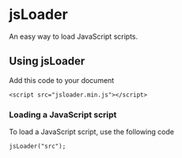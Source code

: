 # jsLoader
An easy way to load JavaScript scripts.
## Using jsLoader
Add this code to your document

```
<script src="jsloader.min.js"></script>
```

### Loading a JavaScript script
To load a JavaScript script, use the following code
```
jsLoader("src");
```
